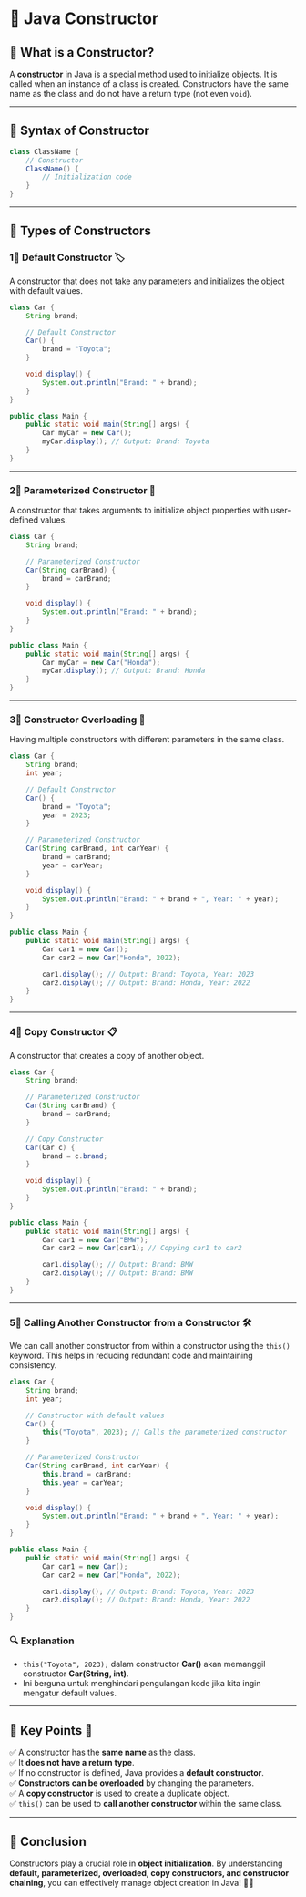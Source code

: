 # 🚀 Java Constructor

## 🔹 What is a Constructor?
A **constructor** in Java is a special method used to initialize objects. It is called when an instance of a class is created. Constructors have the same name as the class and do not have a return type (not even `void`).

---
## 🔹 Syntax of Constructor
```java
class ClassName {
    // Constructor
    ClassName() {
        // Initialization code
    }
}
```

---
## 🔹 Types of Constructors
### 1⃣ **Default Constructor** 🏷️
A constructor that does not take any parameters and initializes the object with default values.

```java
class Car {
    String brand;

    // Default Constructor
    Car() {
        brand = "Toyota";
    }

    void display() {
        System.out.println("Brand: " + brand);
    }
}

public class Main {
    public static void main(String[] args) {
        Car myCar = new Car();
        myCar.display(); // Output: Brand: Toyota
    }
}
```

---
### 2⃣ **Parameterized Constructor** 🎯
A constructor that takes arguments to initialize object properties with user-defined values.

```java
class Car {
    String brand;

    // Parameterized Constructor
    Car(String carBrand) {
        brand = carBrand;
    }

    void display() {
        System.out.println("Brand: " + brand);
    }
}

public class Main {
    public static void main(String[] args) {
        Car myCar = new Car("Honda");
        myCar.display(); // Output: Brand: Honda
    }
}
```

---
### 3⃣ **Constructor Overloading** 🔀
Having multiple constructors with different parameters in the same class.

```java
class Car {
    String brand;
    int year;

    // Default Constructor
    Car() {
        brand = "Toyota";
        year = 2023;
    }

    // Parameterized Constructor
    Car(String carBrand, int carYear) {
        brand = carBrand;
        year = carYear;
    }

    void display() {
        System.out.println("Brand: " + brand + ", Year: " + year);
    }
}

public class Main {
    public static void main(String[] args) {
        Car car1 = new Car();
        Car car2 = new Car("Honda", 2022);

        car1.display(); // Output: Brand: Toyota, Year: 2023
        car2.display(); // Output: Brand: Honda, Year: 2022
    }
}
```

---
### 4⃣ **Copy Constructor** 📋
A constructor that creates a copy of another object.

```java
class Car {
    String brand;

    // Parameterized Constructor
    Car(String carBrand) {
        brand = carBrand;
    }

    // Copy Constructor
    Car(Car c) {
        brand = c.brand;
    }

    void display() {
        System.out.println("Brand: " + brand);
    }
}

public class Main {
    public static void main(String[] args) {
        Car car1 = new Car("BMW");
        Car car2 = new Car(car1); // Copying car1 to car2

        car1.display(); // Output: Brand: BMW
        car2.display(); // Output: Brand: BMW
    }
}
```

---
### 5⃣ **Calling Another Constructor from a Constructor** 🛠️
We can call another constructor from within a constructor using the `this()` keyword. This helps in reducing redundant code and maintaining consistency.

```java
class Car {
    String brand;
    int year;

    // Constructor with default values
    Car() {
        this("Toyota", 2023); // Calls the parameterized constructor
    }

    // Parameterized Constructor
    Car(String carBrand, int carYear) {
        this.brand = carBrand;
        this.year = carYear;
    }

    void display() {
        System.out.println("Brand: " + brand + ", Year: " + year);
    }
}

public class Main {
    public static void main(String[] args) {
        Car car1 = new Car();
        Car car2 = new Car("Honda", 2022);

        car1.display(); // Output: Brand: Toyota, Year: 2023
        car2.display(); // Output: Brand: Honda, Year: 2022
    }
}
```
### 🔍 Explanation
- `this("Toyota", 2023);` dalam constructor **Car()** akan memanggil constructor **Car(String, int)**.
- Ini berguna untuk menghindari pengulangan kode jika kita ingin mengatur default values.

---
## 🔹 Key Points 📌
✅ A constructor has the **same name** as the class.  
✅ It **does not have a return type**.  
✅ If no constructor is defined, Java provides a **default constructor**.  
✅ **Constructors can be overloaded** by changing the parameters.  
✅ A **copy constructor** is used to create a duplicate object.  
✅ `this()` can be used to **call another constructor** within the same class.  

---
## 🌟 Conclusion
Constructors play a crucial role in **object initialization**. By understanding **default, parameterized, overloaded, copy constructors, and constructor chaining**, you can effectively manage object creation in Java! 🚀🔥

